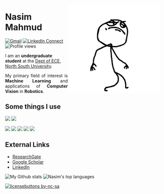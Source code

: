 <a target="_blank"><img height = "290" width="300" align="right" src="https://github.com/Nasim-Mahmud/Nasim-Mahmud/blob/main/images/1.gif"></a>

# Nasim Mahmud

[![Gmail](https://img.shields.io/badge/%20-Send%20Mail-black?color=14171A&labelColor=ef5350&logo=gmail&logoColor=ffffff)](mailto:nasim.mishu@northsouth.edu)
[![LinkedIn Connect](https://img.shields.io/badge/%20-Connect-black?color=14171A&labelColor=212121&logo=linkedin&logoColor=ffffff)](https://www.linkedin.com/in/nasim-mahmud/)
![Profile views](https://gpvc.arturio.dev/Nasim-Mahmud)

<p1 align="justify">
I am an <b>undergraduate student</b> at the <a href="http://ece.northsouth.edu/" target="_blank">Dept of ECE</a>, <a href="http://www.northsouth.edu/">North South University</a>.
</p1>

<p align="justify">
My primary field of interest is <b>Machine Learning</b> and applications of <b>Computer Vision</b> in <b>Robotics</b>.

</p>

## Some things I use
<!--<code><img height="50" src="https://www.vectorlogo.zone/logos/python/python-ar21.svg"></code>-->
<code><img height="50" src="https://www.vectorlogo.zone/logos/jupyter/jupyter-ar21.svg"></code>
<code><img height="50" src="https://www.vectorlogo.zone/logos/visualstudio_code/visualstudio_code-ar21.svg"></code>
<!--<code><img height="50" src="https://www.vectorlogo.zone/logos/numpy/numpy-ar21.svg"></code>-->
<!--<code><img height="50" src="https://www.vectorlogo.zone/logos/mysql/mysql-ar21.svg"></code>-->
<code><img height="50" src="https://www.vectorlogo.zone/logos/github/github-ar21.svg"></code>
<code><img height="50" src="https://www.vectorlogo.zone/logos/w3_html5/w3_html5-ar21.svg"></code>
<code><img height="50" src="https://www.vectorlogo.zone/logos/getbootstrap/getbootstrap-ar21.svg"></code>
<code><img height="50" src="https://upload.wikimedia.org/wikipedia/commons/thumb/3/3d/CSS.3.svg/1200px-CSS.3.svg.png"></code>
<code><img height="50" src="https://www.vectorlogo.zone/logos/wordpress/wordpress-ar21.svg"></code>


## External Links
* [ResearchGate](https://www.researchgate.net/profile/Nasim_Mishu)
* [Google Scholar](https://scholar.google.com/citations?hl=en&authuser=1&user=jl0XIuAAAAAJ)
* [LinkedIn](https://www.linkedin.com/in/nasim-mahmud/)




![My Github stats](https://github-readme-stats.vercel.app/api?username=Nasim-Mahmud&theme=chartreuse-dark&show_icons=true&hide_border=true)
![Nasim's top languages](https://github-readme-stats.vercel.app/api/top-langs/?username=Nasim-Mahmud&theme=chartreuse-dark&layout=compact&hide_border=true)
<!--

Here are some ideas to get you started:

- 🔭 I’m currently working on ...
- 🌱 I’m currently learning ...
- 👯 I’m looking to collaborate on ...
- 🤔 I’m looking for help with ...
- 💬 Ask me about ...
- 📫 How to reach me: ...
- 😄 Pronouns: ...
- ⚡ Fun fact: ...
-->
[![licensebuttons by-nc-sa](https://licensebuttons.net/l/by-nc-sa/3.0/88x31.png)](https://creativecommons.org/licenses/by-nc-sa/4.0)
